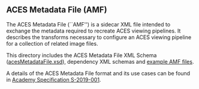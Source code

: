 ## ACES Metadata File (AMF) ##

The ACES Metadata File (``AMF'') is a sidecar XML file intended to exchange the metadata required to recreate ACES viewing pipelines. It describes the transforms necessary to configure an ACES viewing pipeline for a collection of related image files.

This directory includes the ACES Metadata File XML Schema ([acesMetadataFile.xsd](./schema/acesMetadataFile.xsd)), dependency XML schemas and [example AMF files](./examples/).

A details of the ACES Metadata File format and its use cases can be found in [Academy Specification S-2019-001](../documents/LaTeX/S-2019-001/S-2019-001.tex).
